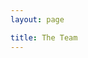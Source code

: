 ```yaml
---
layout: page

title: The Team
---
```


<script setup lang="ts">
  import { VPTeamPage, VPTeamPageTitle, VPTeamPageSection, VPTeamMembers } from "vitepress/theme";
  import { projectManagers, teamMembers, emeriti } from './_data/team';
</script>

<VPTeamPage>
  <VPTeamPageTitle>
    <template #title>The Team</template>
    <template #lead>
      The development of Hestia is guided by an international team, some of whom have chosen to be featured below.
    </template>
  </VPTeamPageTitle>
  <VPTeamPageSection>
    <template #title>Project Managers</template>
    <template #members>
      <VPTeamMembers :members="projectManagers" />
    </template>
  </VPTeamPageSection>
  <VPTeamPageSection>
    <template #title>Team Members</template>
    <template #members>
      <VPTeamMembers :members="teamMembers" />
    </template>
  </VPTeamPageSection>
  <VPTeamPageSection>
    <template #title>Team Emeriti</template>
    <template #lead>
      Here we honor some no-longer-active team members who have made valuable contributions in the past.
    </template>
    <template #members>
      <VPTeamMembers :members="emeriti" />
    </template>
  </VPTeamPageSection>
  <!-- <VPTeamPageSection>
    <template #title>Contributors ❤️</template>
    <template #members>
      <VPTeamMembers size="small" :members="featuredContributors" />
    </template>
  </VPTeamPageSection> -->
</VPTeamPage>
